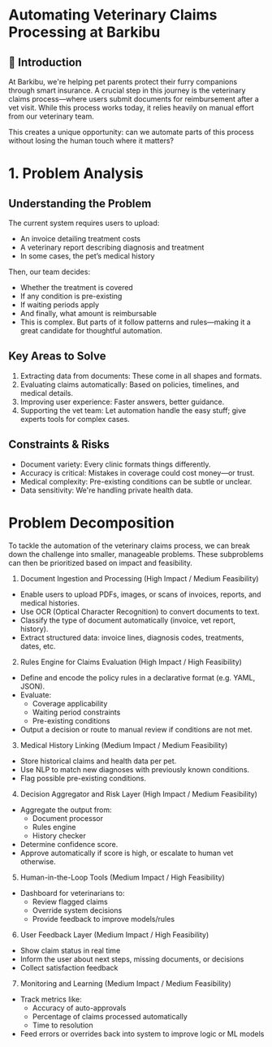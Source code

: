 # Automating Veterinary Claims Processing at Barkibu

## 🐾 Introduction

At Barkibu, we're helping pet parents protect their furry companions through smart insurance. A crucial step in this journey is the veterinary claims process—where users submit documents for reimbursement after a vet visit. While this process works today, it relies heavily on manual effort from our veterinary team.

This creates a unique opportunity: can we automate parts of this process without losing the human touch where it matters?

# 1. Problem Analysis

## Understanding the Problem

The current system requires users to upload:
* An invoice detailing treatment costs
* A veterinary report describing diagnosis and treatment
* In some cases, the pet’s medical history

Then, our team decides:

* Whether the treatment is covered
* If any condition is pre-existing
* If waiting periods apply
* And finally, what amount is reimbursable
* This is complex. But parts of it follow patterns and rules—making it a great candidate for thoughtful automation.

## Key Areas to Solve
1. Extracting data from documents: These come in all shapes and formats.
2. Evaluating claims automatically: Based on policies, timelines, and medical details.
3. Improving user experience: Faster answers, better guidance.
4. Supporting the vet team: Let automation handle the easy stuff; give experts tools for complex cases.

## Constraints & Risks

* Document variety: Every clinic formats things differently.
* Accuracy is critical: Mistakes in coverage could cost money—or trust.
* Medical complexity: Pre-existing conditions can be subtle or unclear.
* Data sensitivity: We're handling private health data.

# Problem Decomposition

To tackle the automation of the veterinary claims process, we can break down the challenge into smaller, manageable problems. These subproblems can then be prioritized based on impact and feasibility.

1. Document Ingestion and Processing (High Impact / Medium Feasibility)
   
* Enable users to upload PDFs, images, or scans of invoices, reports, and medical histories.
* Use OCR (Optical Character Recognition) to convert documents to text.
* Classify the type of document automatically (invoice, vet report, history).
* Extract structured data: invoice lines, diagnosis codes, treatments, dates, etc.
  

2. Rules Engine for Claims Evaluation (High Impact / High Feasibility)

* Define and encode the policy rules in a declarative format (e.g. YAML, JSON).
* Evaluate:
  * Coverage applicability
  * Waiting period constraints
  * Pre-existing conditions
* Output a decision or route to manual review if conditions are not met.

3. Medical History Linking (Medium Impact / Medium Feasibility)
   
* Store historical claims and health data per pet.
* Use NLP to match new diagnoses with previously known conditions.
* Flag possible pre-existing conditions.

4. Decision Aggregator and Risk Layer (High Impact / Medium Feasibility)

* Aggregate the output from:
  * Document processor
  * Rules engine
  * History checker
* Determine confidence score.
* Approve automatically if score is high, or escalate to human vet otherwise.

5. Human-in-the-Loop Tools (Medium Impact / High Feasibility)
   
* Dashboard for veterinarians to:
  * Review flagged claims
  * Override system decisions
  * Provide feedback to improve models/rules

6. User Feedback Layer (Medium Impact / High Feasibility)
   
* Show claim status in real time
* Inform the user about next steps, missing documents, or decisions
* Collect satisfaction feedback

7. Monitoring and Learning (Medium Impact / Medium Feasibility)
* Track metrics like:
  * Accuracy of auto-approvals
  * Percentage of claims processed automatically
  * Time to resolution
* Feed errors or overrides back into system to improve logic or ML models
